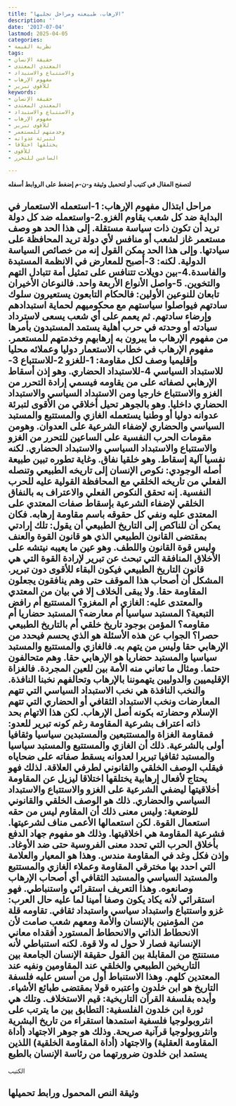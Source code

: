 ```yaml
---
title: "الارهاب، طبيعته ومراحل تجليها"
description: ''
date: '2017-07-04'
lastmod: 2025-04-05
categories:
- نظرية القيمة
tags:
- حقيقة الإنسان
- المعتدي المعتدى
- والاستتباع والاستبداد
- مفهوم الإرهاب
- للأقوى تبرير
keywords:
- حقيقة الإنسان
- المعتدي المعتدى
- والاستتباع والاستبداد
- مفهوم الإرهاب
- للأقوى تبرير
- وخدمتهم للمستعمر
- لتبرئة عدوانه
- يختلقها اختلاقا
- للأقوى
- الساعين للتحرر

---
```

**لتصفح المقال في كتيب أو لتحميل وثيقة و-ن-م إضغط على الروابط أسفله**

## مراحل ابتذال مفهوم الإرهاب: 1-استعمله الاستعمار في البداية ضد كل شعب يقاوم الغزو.2-واستعمله ضد كل دولة تريد أن تكون ذات سياسة مستقلة. إلى هذا الحد هو وصف مستعمر غاز لشعب أو منافس لأي دولة تريد المحافظة على سيادتها. وإلى هذا الحد يمكن القول إنه من خصائص السياسة الدولية. لكنه: 3-أصبح للمعارض في الانظمة المستبدة والفاسدة.4-بين دويلات تتنافس على تمثيل أمة تتبادل التهم والتخوين. 5-واصل الأنواع الأربعة واحد. فالنوعان الأخيران تابعان للنوعين الأولين: فالحكام التابعون يستعيرون سلوك سادتهم فيواصلوا سياستهم مع محكوميهم لحماية استبدادهم وإرضاء سادتهم. ثم يعمم على أي شعب يسعى لاسترداد سيادته أو وحدته في حرب أهلية يستمد المستبدون بأمرها من مفهوم الإرهاب ما يبرون به إرهابهم وخدمتهم للمستعمر. مفهوم الإرهاب في خطاب الاستعمار دوليا وعملائه محليا وإقليميا وصف لكل مقاومة: 1-للغزو 2-للاستتباع 3-للاستبداد السياسي 4-للاستبداد الحضاري. وهو إذن أسقاط الإرهابي لصفاته على من يقاومه فيسمي إرادة التحرر من الغزو والاستتباع خارجيا ومن الاستبداد السياسي والاستبداد الحضاري داخليا. وهو بالجوهر تحيل أخلاقي من الأقوى لتبرئة عدوانه دوليا أو وطنيا يستعمله الغازي والمستتبع والمستبد السياسي والحضاري لإضفاء الشرعية على العدوان. وهومن مقومات الحرب النفسية على الساعين للتحرر من الغزو والاستتباع والاستبداد السياسي والاستبداد الحضاري. لكنه نفسيا آلية إسقاط. وهو خلقيا نفاق. وغاية تطوره تبين طبيعة أصله الوجودي: نكوص الإنسان إلى تاريخه الطبيعي وتنصله الفعلي من تاريخه الخلقي مع المحافظة القولية عليه للحرب النفسية. إنه تحقق النكوص الفعلي والاعتراف به بالنفاق الخلقي لإضفاء الشرعية بإسقاط صفات المعتدي على المعتدى عليه ونفي كل حقوقه باسم مقاومة إرهابه. فكان يمكن أن للناكص إلى التاريخ الطبيعي أن يقول: تلك إرادتي بمقتضى القانون الطبيعي الذي هو قانون القوة والعنف وليس قوة القانون واللطف. وهو عين ما يعيبه نيتشه على الأخلاق المنافقة التي تبحث عن تبرير لإرادة القوة التي هي قانون التاريخ الطبيعي فيكون البقاء للأقوى دون تبرير. المشكل أن أصحاب هذا الموقف حتى وهم ينافقون يجعلون المقاومة حقا. ولا يبقى الخلاف إلا في بيان من المعتدي والمعتدى عليه: الغازي أم المغزو؟ المستتبع أم رافض التبعية؟ المستبد سياسيا أم معارضه؟ المستبد حضاريا أم مقاومه؟ المؤمن بوجود تاريخ خلقي أم بالتاريخ الطبيعي حصرا؟ الجواب عن هذه الأسئلة هو الذي يحسم فيحدد من الإرهابي حقا وليس من يتهم به. فالغازي والمستتبع والمستبد سياسيا والمستبد حضاريا هو الإرهابي حقا. وهم متحالفون حتما. ومثال ما تعاني منه الأمة بين للعين المجردة. فالغزاة الإقليميين والدوليين يتهموننا بالإرهاب وتحالفهم نخبنا النافذة. والنخب النافذة هي نخب الاستبداد السياسي التي تتهم المعارضات ونخب الاستبداد الثقافي أو الحضاري التي تتهم الإسلام وحضارته بكونه أصل الإرهاب. لكن هذا الاتهام بحد ذاته اعتراف بشرعية المقاومة رغم كونه تبرير للعدو: فمقاومة الغزاة والمستتبعين والمستبدين سياسيا وثقافيا أولى بالشرعية. ذلك أن الغازي والمستتبع والمستبد سياسيا والمستبد ثقافيا تبريرا لعدوانه يسقط صفاته على ضحاياه فيقلب الوصف الخلقي والقانوني لطرفي العلاقة. لذلك فهو يحتاج لأفعال إرهابية يختلقها اختلاقا ليزيل عن المقاومة أخلاقيتها ليضفي الشرعية على الغزو والاستتباع والاستبداد السياسي والحضاري. ذلك هو الوصف الخلقي والقانوني للوضعية: وليس معنى ذلك أن المقاوم ليس من حقه استعمال القوة. لكن استعمالها الأعمى مناف لشرعيتها. فشرعية المقاومة هي اخلاقيتها. وذلك هو مفهوم جهاد الدفع بأخلاق الحرب التي تحدد معنى الفروسية حتى ضد الأوغاد. وإذن فكل وغد في المقاومة مندس. وهذا هو المعيار والعلامة التي احدد بها مخترقي المقاومة وعملاء الغازي والمستتبع والمستبد السياسي والمستبد الثقافي أي أصحاب الإرهاب وصانعوه. وهذا التعريف استقرائي واستنباطي. فهو استقرائي لأنه يكاد يكون وصفا أمينا لما عليه حال العرب: غزو واستتباع واستبداد سياسي واستبداد ثقافي. تقاومه قلة من المؤمنين بالإنسان والأمة ومعهم شعب صامت لأن الانحطاط الذاتي والانحطاط المستورد أفقداه معاني الإنسانية فصار لا حول له ولا قوة. لكنه استنباطي لأنه مستنتج من المقابلة بين القول حقيقة الإنسان الجامعة بين التاريخين الطبيعي والخلقي عند المقاومين ونفيه عند المعتدين كلهم. وهذا الاستنباط أول من أسس عليه فلسفة التاريخ هو ابن خلدون واعتبره قولا بمقتضى طبائع الأشياء. وأيده بفلسفة القرآن التاريخية: قيم الاستخلاف. وتلك هي ثورة ابن خلدون الفلسفية: التطابق بين ما يترتب على انثروبولوجيا فلسفية استمدها استقراء من تاريخ البشرية وانثروبولوجيا قرآنية صريحة. وذلك هو جوهر الاجتهاد (أداة المقاومة العقلية) والاجتهاد (أداة المقاومة الخلقية) اللذين يستمد ابن خلدون ضرورتهما من رئاسة الإنسان بالطبع

الكتيب

## وثيقة النص المحمول ورابط تحميلها

###
